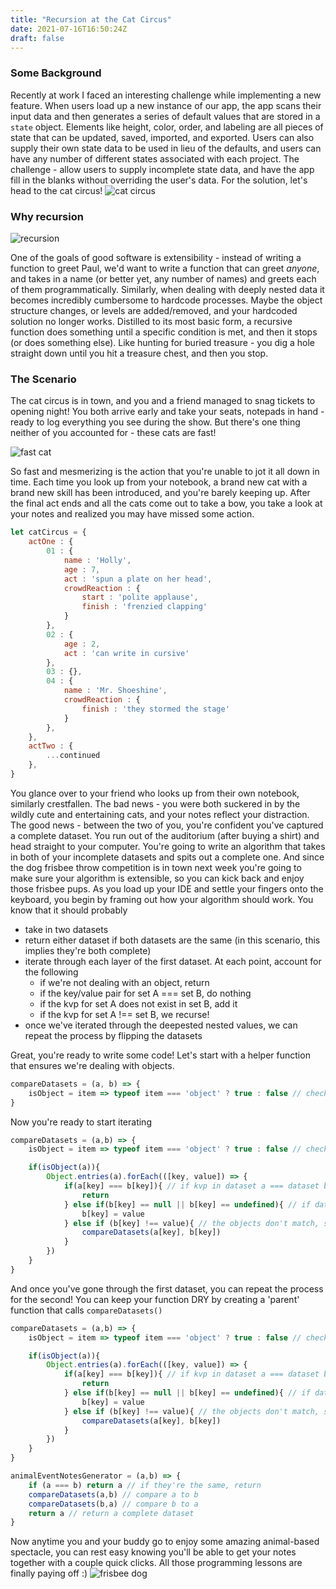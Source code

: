 ```yaml
---
title: "Recursion at the Cat Circus"
date: 2021-07-16T16:50:24Z
draft: false
---
```

### Some Background

Recently at work I faced an interesting challenge while implementing a new feature. When users load up a new instance of our app, the app scans
their input data and then generates a series of default values that are stored in a `state` object. Elements like height, color, order, and labeling
are all pieces of state that can be updated, saved, imported, and exported. Users can also supply their own state data to be used in lieu of the defaults, 
and users can have any number of different states associated with each project. The challenge - allow users to supply incomplete state data, and have the app 
fill in the blanks without overriding the user's data. For the solution, let's head to the cat circus!
![cat circus](https://assets.dnainfo.com/photo/2016/9/1473349372-272315/extralarge.jpg) 

### Why recursion
![recursion](https://theburningmonk.com/wp-content/uploads/2017/08/recursion-01.png)

One of the goals of good software is extensibility - instead of writing a function to greet Paul, we'd want to write a function that can greet _anyone_, and takes in 
a name (or better yet, any number of names) and greets each of them programmatically. Similarly, when dealing with deeply nested data it becomes incredibly cumbersome 
to hardcode processes. Maybe the object structure changes, or levels are added/removed, and your hardcoded solution no longer works. Distilled to its most basic form, 
a recursive function does something until a specific condition is met, and then it stops (or does something else). Like hunting for buried treasure - you dig a hole straight 
down until you hit a treasure chest, and then you stop.  
### The Scenario

The cat circus is in town, and you and a friend managed to snag tickets to opening night! You both arrive early and take your seats, notepads in hand - ready to 
log everything you see during the show. But there's one thing neither of you accounted for - these cats are fast!

![fast cat](https://33.media.tumblr.com/2af266dbaf88f82a533e727b7d3ca783/tumblr_nvwvmmEucR1uuyy36o1_500.gif)

So fast and mesmerizing is the action that you're unable to jot it all down in time. Each time you look up from your notebook, a brand new cat with a brand new skill 
has been introduced, and you're barely keeping up. After the final act ends and all the cats come out to take a bow, you take a look at your notes and realized you may
have missed some action. 

```js
let catCircus = {
    actOne : {
        01 : {
            name : 'Holly', 
            age : 7,
            act : 'spun a plate on her head',
            crowdReaction : {
                start : 'polite applause', 
                finish : 'frenzied clapping'
            }
        },
        02 : {
            age : 2, 
            act : 'can write in cursive'
        },
        03 : {},
        04 : {
            name : 'Mr. Shoeshine',
            crowdReaction : {
                finish : 'they stormed the stage'
            }
        },
    },
    actTwo : {
        ...continued
    },
}
```
You glance over to your friend who looks up from their own notebook, similarly crestfallen. The bad news - you were both suckered in by the wildly cute and entertaining cats, 
and your notes reflect your distraction. The good news - between the two of you, you're confident you've captured a complete dataset. You run out of the auditorium (after buying a shirt)
and head straight to your computer. You're going to write an algorithm that takes in both of your incomplete datasets and spits out a complete one. And since the dog frisbee throw competition 
is in town next week you're going to make sure your algorithm is extensible, so you can kick back and enjoy those frisbee pups. As you load up your IDE and settle your fingers onto the keyboard, 
you begin by framing out how your algorithm should work. You know that it should probably 

- take in two datasets
- return either dataset if both datasets are the same (in this scenario, this implies they're both complete)
- iterate through each layer of the first dataset. At each point, account for the following
    - if we're not dealing with an object, return 
    - if the key/value pair for set A === set B, do nothing
    - if the kvp for set A does not exist in set B, add it
    - if the kvp for set A !== set B, we recurse! 
- once we've iterated through the deepested nested values, we can repeat the process by flipping the datasets 

Great, you're ready to write some code! Let's start with a helper function that ensures we're dealing with objects. 

```js
compareDatasets = (a, b) => {
    isObject = item => typeof item === 'object' ? true : false // check and end recursion if not provided an object 
}
```
 
Now you're ready to start iterating

```js
compareDatasets = (a,b) => {
    isObject = item => typeof item === 'object' ? true : false // check and end recursion if not provided an object 

    if(isObject(a)){
        Object.entries(a).forEach(([key, value]) => {
            if(a[key] === b[key]){ // if kvp in dataset a === dataset b, do nothing 
                return 
            } else if(b[key] == null || b[key] == undefined){ // if dataset b is missing an element found in dataset a, add it 
                b[key] = value                     
            } else if (b[key] !== value){ // the objects don't match, so we recurse down a level
                compareDatasets(a[key], b[key])       
            } 
        })
    }
}
```
And once you've gone through the first dataset, you can repeat the process for the second! You can keep your function DRY by creating a 'parent' function that calls `compareDatasets()` 

```js
compareDatasets = (a,b) => {
    isObject = item => typeof item === 'object' ? true : false // check and end recursion if not provided an object 

    if(isObject(a)){
        Object.entries(a).forEach(([key, value]) => {
            if(a[key] === b[key]){ // if kvp in dataset a === dataset b, do nothing 
                return 
            } else if(b[key] == null || b[key] == undefined){ // if dataset b is missing an element found in dataset a, add it 
                b[key] = value                     
            } else if (b[key] !== value){ // the objects don't match, so we recurse down a level
                compareDatasets(a[key], b[key])       
            } 
        })
    }
}

animalEventNotesGenerator = (a,b) => {
    if (a === b) return a // if they're the same, return 
    compareDatasets(a,b) // compare a to b
    compareDatasets(b,a) // compare b to a
    return a // return a complete dataset 
}
```
Now anytime you and your buddy go to enjoy some amazing animal-based spectacle, you can rest easy knowing you'll be able to get your notes together with a couple quick clicks. All those programming
lessons are finally paying off :)
![frisbee dog](https://www.irishnews.com/picturesarchive/irishnews/irishnews/2019/02/25/205100809-bace59b9-d607-4e6d-9bbe-e87630f4d03a.jpg)
